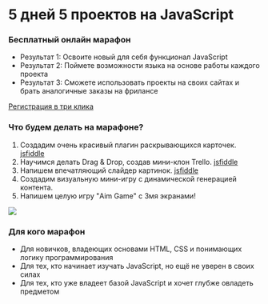 # 5 дней 5 проектов на JavaScript
### Бесплатный онлайн марафон

 * Результат 1: Освоите новый для себя функционал JavaScript
 * Результат 2: Поймете возможности языка на основе работы каждого проекта
 * Результат 3: Сможете использовать проекты на своих сайтах и брать аналогичные заказы на фрилансе

[Регистрация в три клика](https://t.me/JSMarafon7Bot?start=ZGw6MzU3MDA)

### Что будем делать на марафоне?

1. Создадим очень красивый плагин раскрывающихся карточек. [jsfiddle](https://jsfiddle.net/dimalepel/adytqp5e/48/)
2. Научимся делать Drag & Drop, создав мини-клон Trello. [jsfiddle](https://jsfiddle.net/dimalepel/g6oLvr1n/48/)
3. Напишем впечатляющий слайдер картинок. [jsfiddle](https://jsfiddle.net/dimalepel/pkc1xa52/59/)
4. Создадим визуальную мини-игру с динамической генерацией контента.
5. Напишем целую игру "Aim Game" с 3мя экранами!

![](https://fs-thb01.getcourse.ru/fileservice/file/thumbnail/h/a2c26fe09544e91080128c294c1c8589.jpg/s/s1200x/a/177331/sc/8)

### Для кого марафон

 * Для новичков, владеющих основами HTML, CSS и понимающих логику программирования
 * Для тех, кто начинает изучать JavaScript, но ещё не уверен в своих силах
 * Для тех, кто уже владеет базой JavaScript и хочет глубже овладеть предметом